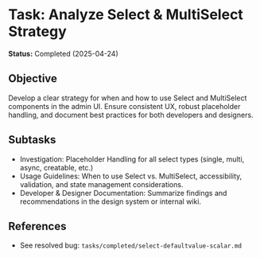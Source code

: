 # Task: Analyze Select & MultiSelect Strategy

**Status:** Completed (2025-04-24)

## Objective
Develop a clear strategy for when and how to use Select and MultiSelect components in the admin UI. Ensure consistent UX, robust placeholder handling, and document best practices for both developers and designers.

## Subtasks
- Investigation: Placeholder Handling for all select types (single, multi, async, creatable, etc.)
- Usage Guidelines: When to use Select vs. MultiSelect, accessibility, validation, and state management considerations.
- Developer & Designer Documentation: Summarize findings and recommendations in the design system or internal wiki.

## References
- See resolved bug: `tasks/completed/select-defaultvalue-scalar.md`
